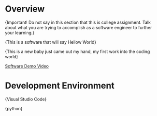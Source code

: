 # Overview

{Important!  Do not say in this section that this is college assignment.  Talk about what you are trying to accomplish as a software engineer to further your learning.}

{This is a software that will say Hellow World}

{This is a new baby just came out my hand, my first work into the coding world}

[Software Demo Video](https://www.youtube.com/watch?v=--MsPnYKlR0)

# Development Environment

{Visual Studio Code}

{python}
